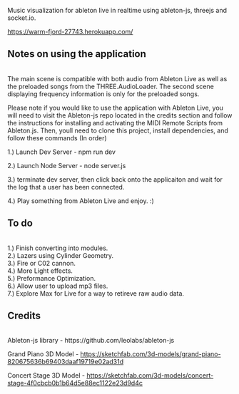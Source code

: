 Music visualization for ableton live in realtime using ableton-js, threejs and socket.io.

https://warm-fjord-27743.herokuapp.com/

<h2>Notes on using the application</h2><br />
The main scene is compatible with both audio from Ableton Live as well as the preloaded songs from the THREE.AudioLoader. The second scene displaying frequency information is only for the preloaded songs.

Please note if you would like to use the application with Ableton Live, you will need to visit the Ableton-js repo located in the credits section and follow the instructions for installing and activating the MIDI Remote Scripts from Ableton.js. Then, youll need to clone this project, install dependencies, and follow these commands (In order)

1.) Launch Dev Server - npm run dev

2.) Launch Node Server - node server.js

3.) terminate dev server, then click back onto the applicaiton and wait for the log that a user has been connected.

4.) Play something from Ableton Live and enjoy. :)

<h2>To do </h2> <br />
1.) Finish converting into modules. <br />
2.) Lazers using Cylinder Geometry. <br />
3.) Fire or C02 cannon.<br />
4.) More Light effects.<br />
5.) Preformance Optimization.<br />
6.) Allow user to upload mp3 files.<br />
7.) Explore Max for Live for a way to retireve raw audio data.<br />

<h2>Credits </h2><br />
Ableton-js library - https://github.com/leolabs/ableton-js

Grand Piano 3D Model - https://sketchfab.com/3d-models/grand-piano-820675636b69403daaf19719e02ad31d

Concert Stage 3D Model - https://sketchfab.com/3d-models/concert-stage-4f0cbcb0b1b64d5e88ec1122e23d9d4c
